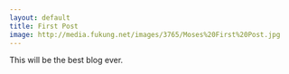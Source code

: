 ```yaml
---
layout: default
title: First Post
image: http://media.fukung.net/images/3765/Moses%20First%20Post.jpg
---
```


This will be the best blog ever.

